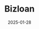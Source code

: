 ---  
layout: startup_page  
title: "Bizloan"  
id: "bizloanindia.com"  
permalink: "/bizloanbizloanindia.com01282025/"  
website: "https://bizloanindia.com/"  
funding_round: "Series A"  
funding_amount: "₹35Cr"  
investors: "Michael & Susan Dell Foundation, BLinC Invest"  
about: "Bizloan is a non-banking finance company (NBFC) providing credit solutions to small businesses in India. It aims to expand its reach into underserved markets, enhancing its loan products and technology to streamline lending operations. Bizloan seeks to support micro and nano enterprises, providing capital to drive growth and create employment opportunities."  
markets: "Fintech, Financial Services, Small and Medium Businesses"  
hq: "Gurugram, Haryana, India"  
founded_year: "2017"  
linkedin: "https://www.linkedin.com/company/bizloanprivatelimited"  
twitter: "https://twitter.com/BIZLOAN_INDIA"  
instagram: ""  
facebook: "https://www.facebook.com/BizloanPrivateLimited"  
crunchbase: "https://www.crunchbase.com/organization/bizloan"  
pitchbook: ""  

date_display: "28-Jan-2025"  
date: "2025-01-28"

# SEO Optimization  
meta_title: "Bizloan - Series A Funding (₹35Cr)"  
meta_description: "Bizloan, Bizloan is a non-banking finance company (NBFC) providing credit solutions to small businesses in India. It aims to expand its reach into underserved ..."  
meta_keywords: "Bizloan, Fintech, Financial Services, Small and Medium Businesses, Series A funding"  
canonical_url: "https://startup.projectstartups.com/bizloanbizloanindia.com01282025/"  
---